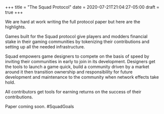 +++
title = "The Squad Protocol"
date = 2020-07-21T21:04:27-05:00
draft = true
+++

We are hard at work writing the full protocol paper but here are the
highlights.

Games built for the Squad protocol give players and modders financial
stake in their gaming communities by tokenizing their contributions
and setting up all the needed infrastructure.

Squad empowers game designers to compete on the basis of speed by
inviting their communities in early to join in its development.
Designers get the tools to launch a game quick, build a community
driven by a market around it then transition ownership and
responsibility for future development and maintenance to the community
when network effects take hold.

All contributors get tools for earning returns on the success of their
contributions.

<!--more-->

Paper coming soon. #SquadGoals


